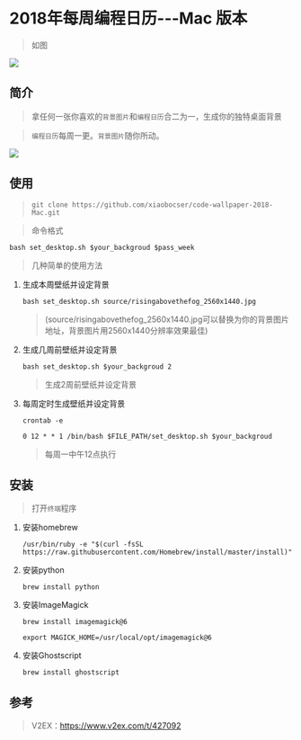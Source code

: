# 2018年每周编程日历---Mac 版本

> 如图

![](./data/code\_calendar\_wallpaper\_06.jpg)

## 简介

> 拿任何一张你喜欢的`背景图片`和`编程日历`合二为一，生成你的独特桌面背景

> `编程日历`每周一更。`背景图片`随你所动。

![](./source/python\_calander.jpg)

## 使用

> `git clone https://github.com/xiaobocser/code-wallpaper-2018-Mac.git`

> 命令格式

`bash set_desktop.sh $your_backgroud $pass_week`

> 几种简单的使用方法

1. 生成本周壁纸并设定背景

      `bash set_desktop.sh source/risingabovethefog_2560x1440.jpg`

	  > (source/risingabovethefog_2560x1440.jpg可以替换为你的背景图片地址，背景图片用2560x1440分辨率效果最佳)
      
2. 生成几周前壁纸并设定背景

      `bash set_desktop.sh $your_backgroud 2`

	  > 生成2周前壁纸并设定背景

3. 每周定时生成壁纸并设定背景

      `crontab -e`

	  `0 12 * * 1 /bin/bash $FILE_PATH/set_desktop.sh $your_backgroud` 

	  > 每周一中午12点执行


## 安装

> 打开`终端`程序

1. 安装homebrew

	  `/usr/bin/ruby -e "$(curl -fsSL https://raw.githubusercontent.com/Homebrew/install/master/install)"`

2. 安装python

      `brew install python`

3. 安装ImageMagick

      `brew install imagemagick@6`

      `export MAGICK_HOME=/usr/local/opt/imagemagick@6`

4. 安装Ghostscript

      `brew install ghostscript`

## 参考

> V2EX：https://www.v2ex.com/t/427092
